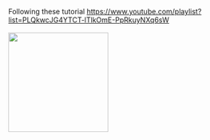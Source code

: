 Following these tutorial https://www.youtube.com/playlist?list=PLQkwcJG4YTCT-lTlkOmE-PpRkuyNXq6sW
&nbsp;\
&nbsp;\
<img src="demo.gif?raw=true" width="200">

